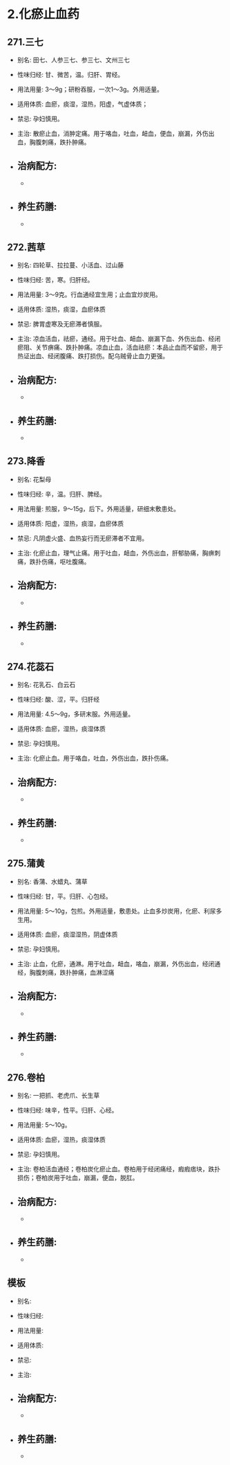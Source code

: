 # 2.化瘀止血药




## 271.三七

- 别名: 田七、人参三七、参三七、文州三七
- 性味归经: 甘、微苦，温。归肝、胃经。
- 用法用量: 3～9g；研粉吞服，一次1～3g。外用适量。
- 适用体质: 血瘀，痰湿，湿热，阳虚，气虚体质；
- 禁忌: 孕妇慎用。

- 主治: 散瘀止血，消肿定痛。用于咯血，吐血，衄血，便血，崩漏，外伤出血，胸腹刺痛，跌扑肿痛。
- 治病配方: 
  - 
  - 
  
- 养生药膳: 
  -  
  -  



## 272.茜草

- 别名: 四轮草、拉拉蔓、小活血、过山藤
- 性味归经: 苦，寒。归肝经。
- 用法用量: 3～9克。行血通经宜生用；止血宜炒炭用。
- 适用体质: 湿热，痰湿，血瘀体质
- 禁忌: 脾胃虚寒及无瘀滞者慎服。

- 主治: 凉血活血，祛瘀，通经。用于吐血、衄血、崩漏下血、外伤出血、经闭瘀阻、关节痹痛、跌扑肿痛。凉血止血，活血祛瘀：本品止血而不留瘀，用于热证出血、经闭腹痛、跌打损伤。配乌贼骨止血力更强。
- 治病配方: 
  - 
  - 
  
- 养生药膳: 
  -  
  -  


## 273.降香

- 别名: 花梨母
- 性味归经: 辛，温。归肝、脾经。
- 用法用量: 煎服，9～15g，后下。外用适量，研细末敷患处。

- 适用体质: 阳虚，湿热，痰湿，血瘀体质
- 禁忌: 凡阴虚火盛、血热妄行而无瘀滞者不宜用。

- 主治: 化瘀止血，理气止痛。用于吐血，衄血，外伤出血，肝郁胁痛，胸痹刺痛，跌扑伤痛，呕吐腹痛。
- 治病配方: 
  - 
  - 
  
- 养生药膳: 
  -  
  - 



## 274.花蕊石

- 别名: 花乳石、白云石
- 性味归经: 酸、涩，平。归肝经
- 用法用量:  4.5～9g，多研末服。外用适量。
- 适用体质: 血瘀，湿热，痰湿体质
- 禁忌: 孕妇慎用。

- 主治: 化瘀止血。用于咯血，吐血，外伤出血，跌扑伤痛。

- 治病配方: 
  - 
  - 
  
- 养生药膳: 
  -  
  -  




## 275.蒲黄

- 别名: 香蒲、水蜡丸、蒲草
- 性味归经: 甘，平。归肝、心包经。
- 用法用量: 5～10g，包煎。外用适量，敷患处。止血多炒炭用，化瘀、利尿多生用。
- 适用体质: 血瘀，痰湿湿热，阴虚体质
- 禁忌: 孕妇慎用。

- 主治: 止血，化瘀，通淋。用于吐血，衄血，咯血，崩漏，外伤出血，经闭通经，胸腹刺痛，跌扑肿痛，血淋涩痛
- 治病配方: 
  - 
  - 
  
- 养生药膳: 
  -  
  -   





## 276.卷柏

- 别名: 一把抓、老虎爪、长生草
- 性味归经: 味辛，性平。归肝、心经。
- 用法用量: 5～10g。
- 适用体质: 血瘀，湿热，痰湿体质
- 禁忌: 孕妇慎用。

- 主治: 卷柏活血通经；卷柏炭化瘀止血。卷柏用于经闭痛经，瘕瘕痞块，跌扑损伤；卷柏炭用于吐血，崩漏，便血，脱肛。

- 治病配方: 
  - 
  - 
  
- 养生药膳: 
  -  
  -  





## 模板

- 别名: 
- 性味归经: 
- 用法用量: 
- 适用体质: 
- 禁忌: 

- 主治: 
- 治病配方: 
  - 
  - 
  
- 养生药膳: 
  -  
  -  
